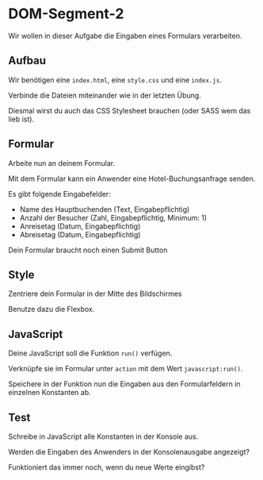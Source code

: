# DOM-Segment-2

Wir wollen in dieser Aufgabe die Eingaben eines Formulars verarbeiten.

## Aufbau
Wir benötigen eine `index.html`, eine `style.css` und eine `index.js`.

Verbinde die Dateien miteinander wie in der letzten Übung.

Diesmal wirst du auch das CSS Stylesheet brauchen (oder SASS wem das lieb ist).

## Formular
Arbeite nun an deinem Formular.

Mit dem Formular kann ein Anwender eine Hotel-Buchungsanfrage senden.

Es gibt folgende Eingabefelder:
* Name des Hauptbuchenden (Text, Eingabepflichtig)
* Anzahl der Besucher (Zahl, Eingabepflichtig, Minimum: 1)
* Anreisetag (Datum, Eingabepflichtig)
* Abreisetag (Datum, Eingabepflichtig)

Dein Formular braucht noch einen Submit Button

## Style
Zentriere dein Formular in der Mitte des Bildschirmes

Benutze dazu die Flexbox.

## JavaScript
Deine JavaScript soll die Funktion `run()` verfügen.

Verknüpfe sie im Formular unter `action` mit dem Wert `javascript:run()`.

Speichere in der Funktion nun die Eingaben aus den Formularfeldern in einzelnen Konstanten ab.

## Test
Schreibe in JavaScript alle Konstanten in der Konsole aus.

Werden die Eingaben des Anwenders in der Konsolenausgabe angezeigt?

Funktioniert das immer noch, wenn du neue Werte eingibst?
